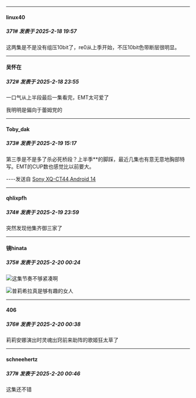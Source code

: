 ﻿
*****

####  linux40  
##### 371#       发表于 2025-2-18 19:57

这两集是不是没有组压10bit了，re0从上季开始，不压10bit色带断层很明显。


*****

####  吴怀在  
##### 372#       发表于 2025-2-18 23:55

一口气从上半段最后一集看完，EMT太可爱了

我明明是偏向于蕾姆党的


*****

####  Toby_dak  
##### 373#       发表于 2025-2-19 15:17

第三季是不是多了杀必死桥段？上半季**的脚踩，最近几集也有意无意地胸部特写。EMT的CUP数也感觉比以前要大。

----发送自 [Sony XQ-CT44,Android 14](http://stage1.5j4m.com/?1.44)


*****

####  qhlixpfh  
##### 374#       发表于 2025-2-19 23:59

突然发现他集齐御三家了


*****

####  镜hinata  
##### 375#       发表于 2025-2-20 00:24

<img src="https://static.saraba1st.com/image/smiley/face2017/143.png" referrerpolicy="no-referrer">这集节奏不够紧凑啊

<img src="https://static.saraba1st.com/image/smiley/face2017/074.png" referrerpolicy="no-referrer">普莉希拉真是够有趣的女人


*****

####  406  
##### 376#       发表于 2025-2-20 00:38

莉莉安娜演出时灵魂出窍前来助阵的歌姬狂太草了


*****

####  schneehertz  
##### 377#       发表于 2025-2-20 00:46

这集还不错

